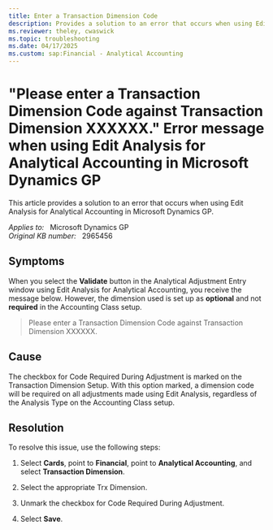 ```yaml
---
title: Enter a Transaction Dimension Code
description: Provides a solution to an error that occurs when using Edit Analysis for Analytical Accounting in Microsoft Dynamics GP.
ms.reviewer: theley, cwaswick
ms.topic: troubleshooting
ms.date: 04/17/2025
ms.custom: sap:Financial - Analytical Accounting
---
```

# "Please enter a Transaction Dimension Code against Transaction Dimension XXXXXX." Error message when using Edit Analysis for Analytical Accounting in Microsoft Dynamics GP

This article provides a solution to an error that occurs when using Edit Analysis for Analytical Accounting in Microsoft Dynamics GP.

_Applies to:_ &nbsp; Microsoft Dynamics GP  
_Original KB number:_ &nbsp; 2965456

## Symptoms

When you select the **Validate** button in the Analytical Adjustment Entry window using Edit Analysis for Analytical Accounting, you receive the message below. However, the dimension used is set up as **optional** and not **required** in the Accounting Class setup.

> Please enter a Transaction Dimension Code against Transaction Dimension XXXXXX.

## Cause

The checkbox for Code Required During Adjustment is marked on the Transaction Dimension Setup. With this option marked, a dimension code will be required on all adjustments made using Edit Analysis, regardless of the Analysis Type on the Accounting Class setup.

## Resolution

To resolve this issue, use the following steps:

1. Select **Cards**, point to **Financial**, point to **Analytical Accounting**, and select **Transaction Dimension**.

2. Select the appropriate Trx Dimension.

3. Unmark the checkbox for Code Required During Adjustment.

4. Select **Save**.
